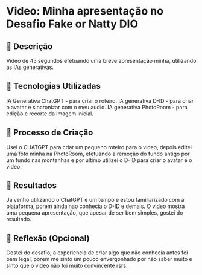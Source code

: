 # Video: Minha apresentação no Desafio Fake or Natty DIO

## 📒 Descrição
Video de 45 segundos efetuando uma breve apresentação minha, utilizando as IAs generativas.

## 🤖 Tecnologias Utilizadas
IA Generativa ChatGPT - para criar o roteiro.
IA generativa D-ID - para criar o avatar e sincronizar com o meu audio.
IA generativa PhotoRoom - para edição e recorte da imagem inicial.

## 🧐 Processo de Criação
Usei o CHATGPT para criar um pequeno roteiro para o video, depois editei uma foto minha na PhotoRoom, efetuando a remoção do fundo antigo por um fundo nas montanhas e por ultimo utilizei o D-ID para criar o avatar e o video.

## 🚀 Resultados
Ja venho utilizando o ChatGPT e um tempo e estou familiarizado com a plataforma, porem ainda nao conhecia o D-ID e demais. O video mostra uma pequena apresentação, que apesar de ser bem simples, gostei do resultado.


## 💭 Reflexão (Opcional)
Gostei do desafio, a experiencia de criar algo que não conhecia antes foi bem legal, porem me sinto um pouco envergonhado por não saber muito e sinto que o video não foi muito convincente rsrs.
